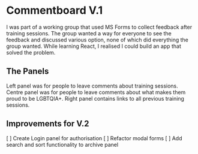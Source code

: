 # Commentboard V.1

I was part of a working group that used MS Forms to collect feedback after training sessions.
The group wanted a way for everyone to see the feedback and discussed various option, none of which did everything the group wanted.
While learning React, I realised I could build an app that solved the problem.

## The Panels

Left panel was for people to leave comments about training sessions.
Centre panel was for people to leave comments about what makes them proud to be LGBTQIA+.
Right panel contains links to all previous training sessions.

## Improvements for V.2

[ ] Create Login panel for authorisation
[ ] Refactor modal forms
[ ] Add search and sort functionality to archive panel
